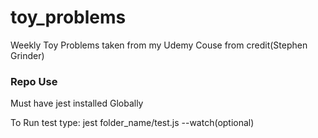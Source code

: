 # toy_problems
Weekly Toy Problems taken from my Udemy Couse from credit(Stephen Grinder)

### Repo Use
Must have jest installed Globally 

To Run test type:  jest  folder_name/test.js   --watch(optional)
